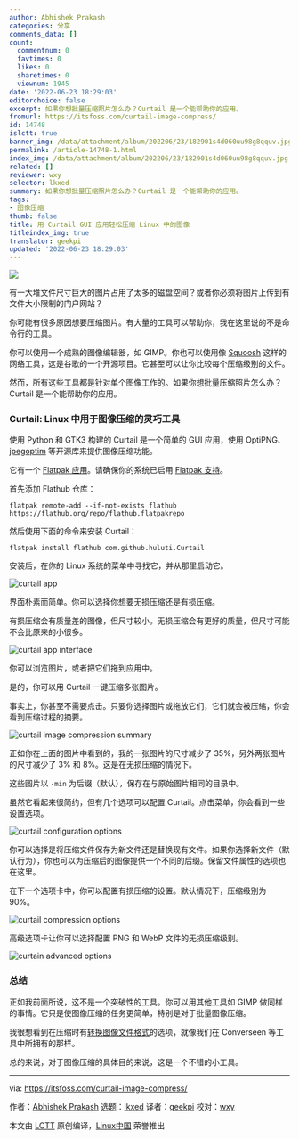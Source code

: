 ```yaml
---
author: Abhishek Prakash
categories: 分享
comments_data: []
count:
  commentnum: 0
  favtimes: 0
  likes: 0
  sharetimes: 0
  viewnum: 1945
date: '2022-06-23 18:29:03'
editorchoice: false
excerpt: 如果你想批量压缩照片怎么办？Curtail 是一个能帮助你的应用。
fromurl: https://itsfoss.com/curtail-image-compress/
id: 14748
islctt: true
banner_img: /data/attachment/album/202206/23/182901s4d060uu98g8qquv.jpg
permalink: /article-14748-1.html
index_img: /data/attachment/album/202206/23/182901s4d060uu98g8qquv.jpg.thumb.jpg
related: []
reviewer: wxy
selector: lkxed
summary: 如果你想批量压缩照片怎么办？Curtail 是一个能帮助你的应用。
tags:
- 图像压缩
thumb: false
title: 用 Curtail GUI 应用轻松压缩 Linux 中的图像
titleindex_img: true
translator: geekpi
updated: '2022-06-23 18:29:03'
---
```


![](/data/attachment/album/202206/23/182901s4d060uu98g8qquv.jpg)


有一大堆文件尺寸巨大的图片占用了太多的磁盘空间？或者你必须将图片上传到有文件大小限制的门户网站？


你可能有很多原因想要压缩图片。有大量的工具可以帮助你，我在这里说的不是命令行的工具。


你可以使用一个成熟的图像编辑器，如 GIMP。你也可以使用像 [Squoosh](https://squoosh.app/) 这样的网络工具，这是谷歌的一个开源项目。它甚至可以让你比较每个压缩级别的文件。


然而，所有这些工具都是针对单个图像工作的。如果你想批量压缩照片怎么办？Curtail 是一个能帮助你的应用。


### Curtail: Linux 中用于图像压缩的灵巧工具


使用 Python 和 GTK3 构建的 Curtail 是一个简单的 GUI 应用，使用 OptiPNG、[jpegoptim](https://github.com/tjko/jpegoptim) 等开源库来提供图像压缩功能。


它有一个 [Flatpak 应用](https://itsfoss.com/what-is-flatpak/)。请确保你的系统已启用 [Flatpak 支持](https://itsfoss.com/flatpak-guide/)。


首先添加 Flathub 仓库：



```
flatpak remote-add --if-not-exists flathub https://flathub.org/repo/flathub.flatpakrepo

```

然后使用下面的命令来安装 Curtail：



```
flatpak install flathub com.github.huluti.Curtail

```

安装后，在你的 Linux 系统的菜单中寻找它，并从那里启动它。


![curtail app](/data/attachment/album/202206/23/182903icb6ifb3wi3egzfn.png)


界面朴素而简单。你可以选择你想要无损压缩还是有损压缩。


有损压缩会有质量差的图像，但尺寸较小。无损压缩会有更好的质量，但尺寸可能不会比原来的小很多。


![curtail app interface](/data/attachment/album/202206/23/182903i9zk5bwk8p5qzpkf.png)


你可以浏览图片，或者把它们拖到应用中。


是的，你可以用 Curtail 一键压缩多张图片。


事实上，你甚至不需要点击。只要你选择图片或拖放它们，它们就会被压缩，你会看到压缩过程的摘要。


![curtail image compression summary](/data/attachment/album/202206/23/182903sybcmmayddoydaya.png)


正如你在上面的图片中看到的，我的一张图片的尺寸减少了 35%，另外两张图片的尺寸减少了 3% 和 8%。这是在无损压缩的情况下。


这些图片以 `-min` 为后缀（默认），保存在与原始图片相同的目录中。


虽然它看起来很简约，但有几个选项可以配置 Curtail。点击菜单，你会看到一些设置选项。


![curtail configuration options](/data/attachment/album/202206/23/182904jmzvjknjddwwql22.png)


你可以选择是将压缩文件保存为新文件还是替换现有文件。如果你选择新文件（默认行为），你也可以为压缩后的图像提供一个不同的后缀。保留文件属性的选项也在这里。


在下一个选项卡中，你可以配置有损压缩的设置。默认情况下，压缩级别为 90%。


![curtail compression options](/data/attachment/album/202206/23/182904zc6us0c00nj6nfsn.png)


高级选项卡让你可以选择配置 PNG 和 WebP 文件的无损压缩级别。


![curtain advanced options](/data/attachment/album/202206/23/182904ydbocuydafbubocd.png)


### 总结


正如我前面所说，这不是一个突破性的工具。你可以用其他工具如 GIMP 做同样的事情。它只是使图像压缩的任务更简单，特别是对于批量图像压缩。


我很想看到在压缩时有[转换图像文件格式](https://itsfoss.com/converseen/)的选项，就像我们在 Converseen 等工具中所拥有的那样。


总的来说，对于图像压缩的具体目的来说，这是一个不错的小工具。




---


via: <https://itsfoss.com/curtail-image-compress/>


作者：[Abhishek Prakash](https://itsfoss.com/author/abhishek/) 选题：[lkxed](https://github.com/lkxed) 译者：[geekpi](https://github.com/geekpi) 校对：[wxy](https://github.com/wxy)


本文由 [LCTT](https://github.com/LCTT/TranslateProject) 原创编译，[Linux中国](https://linux.cn/) 荣誉推出